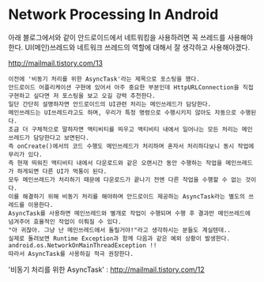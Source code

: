 # Network Processing In Android

아래 블로그에서와 같이 안드로이드에서 네트워킹을 사용하려면 꼭 쓰레드를 사용해야한다.
UI(메인)쓰레드와 네트워크 쓰레드의 역할에 대해서 잘 생각하고 사용해야겠다.           
 
http://mailmail.tistory.com/13
```
이전에 '비동기 처리를 위한 AsyncTask'라는 제목으로 포스팅을 했다. 
안드로이드 어플리케이션 구현에 있어서 아주 중요한 부분인데 HttpURLConnection을 직접 구현하고 싶다면 저 포스팅을 보고 오길 강력 추천한다. 
일단 간단히 설명하자면 안드로이드의 UI관련 처리는 메인쓰레드가 담당한다. 
메인쓰레드는 UI쓰레드라고도 하며, 우리가 특정 명령으로 수행시키지 않아도 자동으로 수행된다. 
조금 더 구체적으로 말하자면 액티비티를 띄우고 액티비티 내에서 일어나는 모든 처리는 메인쓰레드가 담당한다고 보면된다. 
즉 onCreate()에서의 코드 수행도 메인쓰레드가 처리하며 혼자서 처리하다보니 동시 작업에 무리가 있다. 
즉 현재 띄워진 액티비티 내에서 다운로드와 같은 오랜시간 동안 수행하는 작업을 메인쓰레드가 하게되면 다른 UI가 먹통이 된다. 
모두 메인쓰레드가 처리하기 때문에 다운로드가 끝나기 전엔 다른 작업을 수행할 수 없는 것이다. 
이를 해결하기 위해 비동기 처리를 해야하며 안드로이드 제공하는 AsyncTask라는 별도의 쓰레드를 이용한다. 
AsyncTask를 사용하면 메인쓰레드와 별개로 작업이 수행되며 수행 후 결과만 메인쓰레드에 넘겨주어 효율적인 작업이 이뤄질 수 있다. 
"아 귀찮아. 그냥 난 메인쓰레드에서 돌릴거야!"라고 생각하시는 분들도 계실텐데.. 
실제로 돌려보면 Runtime Exception과 함께 다음과 같은 예외 상황이 발생한다.
android.os.NetworkOnMainThreadException !!
따라서 AsyncTask를 사용하길 적극 권장한다.
```
  '비동기 처리를 위한 AsyncTask' : http://mailmail.tistory.com/12
